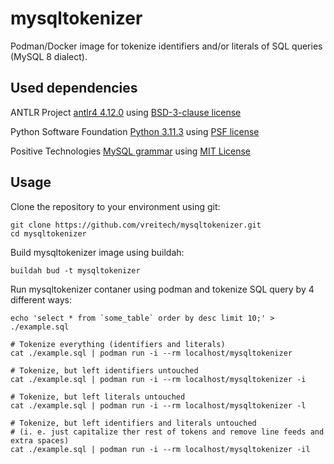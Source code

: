 # mysqltokenizer

Podman/Docker image for tokenize identifiers and/or literals of SQL queries (MySQL 8 dialect).

## Used dependencies

ANTLR Project [antlr4 4.12.0](https://github.com/antlr/antlr4/tree/4.12.0) using [BSD-3-clause license](https://github.com/antlr/antlr4/blob/4.12.0/LICENSE.txt)

Python Software Foundation [Python 3.11.3](https://www.python.org/downloads/release/python-3113/) using [PSF license](https://docs.python.org/3/license.html)

Positive Technologies [MySQL grammar](https://github.com/antlr/grammars-v4/tree/307bc033bb787c43191a097f2a0356238b13e42d/sql/mysql/Positive-Technologies) using [MIT License](https://github.com/antlr/grammars-v4/blob/307bc033bb787c43191a097f2a0356238b13e42d/sql/mysql/Positive-Technologies/MySqlLexer.g4)

## Usage

Clone the repository to your environment using git:

```
git clone https://github.com/vreitech/mysqltokenizer.git
cd mysqltokenizer
```

Build mysqltokenizer image using buildah:

```
buildah bud -t mysqltokenizer
```

Run mysqltokenizer contaner using podman and tokenize SQL query by 4 different ways:

```
echo 'select * from `some_table` order by desc limit 10;' > ./example.sql

# Tokenize everything (identifiers and literals)
cat ./example.sql | podman run -i --rm localhost/mysqltokenizer

# Tokenize, but left identifiers untouched
cat ./example.sql | podman run -i --rm localhost/mysqltokenizer -i

# Tokenize, but left literals untouched
cat ./example.sql | podman run -i --rm localhost/mysqltokenizer -l

# Tokenize, but left identifiers and literals untouched
# (i. e. just capitalize ther rest of tokens and remove line feeds and extra spaces)
cat ./example.sql | podman run -i --rm localhost/mysqltokenizer -il
```
